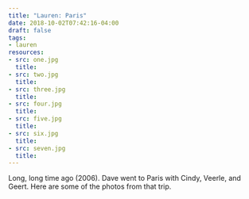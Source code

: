 ```yaml
---
title: "Lauren: Paris"
date: 2018-10-02T07:42:16-04:00
draft: false
tags:
- lauren
resources:
- src: one.jpg
  title:
- src: two.jpg
  title:
- src: three.jpg
  title:
- src: four.jpg
  title:
- src: five.jpg
  title:
- src: six.jpg
  title:
- src: seven.jpg
  title:
---
```


Long, long time ago (2006). Dave went to Paris with Cindy, Veerle, and Geert. Here are some of the photos from that trip.
